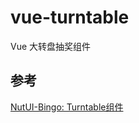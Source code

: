 # vue-turntable

Vue 大转盘抽奖组件

## 参考

[NutUI-Bingo: Turntable组件](https://nutui.jd.com/bingo/#/turntable)